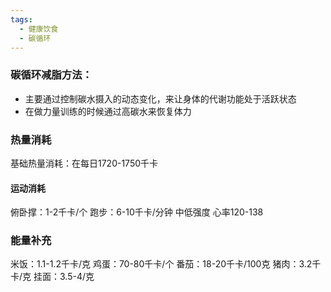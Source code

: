 ```yaml
---
tags:
  - 健康饮食
  - 碳循环
---
```



### 碳循环减脂方法：
- 主要通过控制碳水摄入的动态变化，来让身体的代谢功能处于活跃状态
- 在做力量训练的时候通过高碳水来恢复体力
### 热量消耗
基础热量消耗：在每日1720-1750千卡
#### 运动消耗
俯卧撑：1-2千卡/个
跑步：6-10千卡/分钟 中低强度  心率120-138  

### 能量补充
米饭：1.1-1.2千卡/克
鸡蛋：70-80千卡/个
番茄：18-20千卡/100克
猪肉：3.2千卡/克
挂面：3.5-4/克